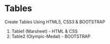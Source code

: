 # Tables

Create Tables Using HTML5, CSS3 & BOOTSTRAP
<br>
1. Table1 (Marsheet) - HTML & CSS
2. Table2 (Olympic-Medal) - BOOTSTRAP
